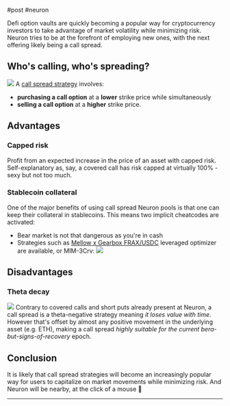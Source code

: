 #post #neuron 

Defi option vaults are quickly becoming a popular way for cryptocurrency investors to take advantage of market volatility while minimizing risk. Neuron tries to be at the forefront of employing new ones, with the next offering likely being a call spread.

## Who's calling, who's spreading?
![](https://i.imgur.com/E9sznCe.png)
A [call spread strategy](https://www.optionsbro.com/call-debit-spread-option-strategy-example/) involves:
- **purchasing a call option** at a **lower** strike price while simultaneously 
- **selling a call option** at a **higher** strike price. 

## Advantages
### Capped risk
Profit from an expected increase in the price of an asset with capped risk. Self-explanatory as, say, a covered call has risk capped at virtually 100% - sexy but not too much.

### Stablecoin collateral
One of the major benefits of using call spread Neuron pools is that one can keep their collateral in stablecoins. 
This means two implicit cheatcodes are activated:
- Bear market is not that dangerous as you're in cash
- Strategies such as [Mellow x Gearbox FRAX/USDC](https://app.mellow.finance/products/mainnet-fearless-fraxusdc-gearbox) leveraged optimizer are available, or MIM-3Crv:
![](https://i.imgur.com/9EFR4aI.png)

## Disadvantages
### Theta decay
![](https://i.imgur.com/bDKEP2i.png)
Contrary to covered calls and short puts already present at Neuron, a call spread is a theta-negative strategy meaning *it loses value with time*. However that's offset by almost any positive movement in the underlying asset (e.g. ETH), making a call spread *highly suitable for the current bera-but-signs-of-recovery* epoch.

## Conclusion
It is likely that call spread strategies will become an increasingly popular way for users to capitalize on market movements while minimizing risk. And Neuron will be nearby, at the click of a mouse 🧠

---
